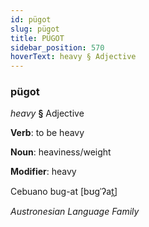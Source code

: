 ```yaml
---
id: pügot
slug: pügot
title: PÜGOT
sidebar_position: 570
hoverText: heavy § Adjective
---
```


### pügot

*heavy* **§** Adjective

**Verb**: to be heavy

**Noun**: heaviness/weight

**Modifier**: heavy

Cebuano bug-at [bʊɡˈʔat̪]

*Austronesian Language Family*